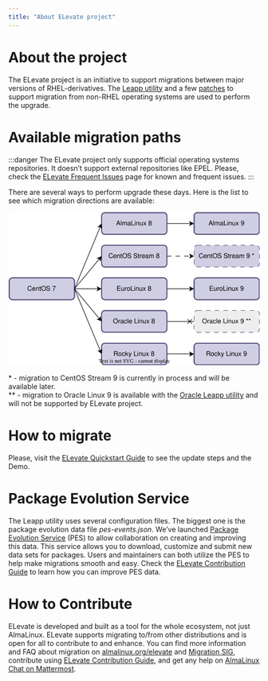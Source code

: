 ```yaml
---
title: "About ELevate project"
---
```


# About the project

The ELevate project is an initiative to support migrations between major versions of RHEL-derivatives. The [Leapp utility](https://leapp.readthedocs.io) and a few [patches](https://github.com/AlmaLinux/leapp-repository/commits/almalinux) to support migration from non-RHEL operating systems are used to perform the upgrade. 

# Available migration paths 

:::danger
The ELevate project only supports official operating systems repositories. It doesn’t support external repositories like EPEL. Please, check the [ELevate Frequent Issues](/elevate/ELevate-frequent-issues) page for known and frequent issues.
:::

There are several ways to perform upgrade these days. Here is the list to see which migration directions are available:

![image](/images/ELevate-scheme.svg)

\* - migration to CentOS Stream 9 is currently in process and will be available later. <br>
\** - migration to Oracle Linux 9 is available with the [Oracle Leapp utility](https://blogs.oracle.com/linux/post/upgrade-oracle-linux-8-to-oracle-linux-9-using-leapp) and will not be supported by ELevate project.

# How to migrate

Please, visit the [ELevate Quickstart Guide](/elevate/ELevate-quickstart-guide) to see the update steps and the Demo.

# Package Evolution Service

The Leapp utility uses several configuration files. The biggest one is the package evolution data file *pes-events.json*. We’ve launched [Package Evolution Service](https://pes.almalinux.org) (PES) to allow collaboration on creating and improving this data. This service allows you to download, customize and submit new data sets for packages. Users and maintainers can both utilize the PES to help make migrations smooth and easy. Check the [ELevate Contribution Guide](/elevate/Contribution-guide) to learn how you can improve PES data.

# How to Contribute 

ELevate is developed and built as a tool for the whole ecosystem, not just AlmaLinux. ELevate supports migrating to/from other distributions and is open for all to contribute to and enhance. You can find more information and FAQ about migration on [almalinux.org/elevate](https://almalinux.org/elevate) and [Migration SIG](/sigs/Migration), contribute using [ELevate Contribution Guide](/elevate/Contribution-guide), and get any help on [AlmaLinux Chat on Mattermost](https://chat.almalinux.org). 
